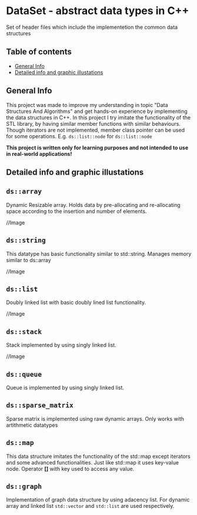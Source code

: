 # DataSet - abstract data types in C++

Set of header files which include the implementetion the common data structures

## Table of contents

- [General Info](#general-info)
- [Detailed info and graphic illustations](#detailed-info-and-graphic-illustations)

## General Info

This project was made to improve my understanding in topic "Data Structures And Algorithms" and get hands-on experience by implementing the data structures in C++.
In this project I try imitate the functionality of the STL library, by having similar member functions with similar behaviours. Though iterators are not implemented, member class pointer can be used for some operations. E.g.    `ds::list::node` for `ds::list::node`

**This project is written only for learning purposes and not intended to use in real-world applications!**

## Detailed info and graphic illustations

## `ds::array`
Dynamic Resizable array. Holds data by pre-allocating and re-allocating space according to the insertion and number of elements.

//Image
## `ds::string`
This datatype has basic functionality similar to std::string. Manages memory similar to ds::array

//Image
## `ds::list`
Doubly linked list with basic doubly lined list functionality.

//Image
## `ds::stack`
Stack implemented by using singly linked list. 

//Image
## `ds::queue`
Queue is implemented by using singly linked list.

## `ds::sparse_matrix`
Sparse matrix is implemented using raw dynamic arrays. Only works with artithmetic datatypes

## `ds::map`
This data structure imitates the functionality of the std::map except iterators and some advanced functionalities. Just like std::map it uses key-value node. Operator **[]** with key used to access any value.
## `ds::graph`
Implementation of graph data structure by using adacency list. For dynamic array and linked list `std::vector` and `std::list` are used respectively.
